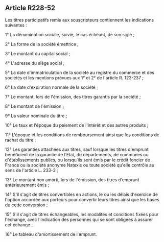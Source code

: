 Article R228-52
----
Les titres participatifs remis aux souscripteurs contiennent les indications
suivantes :

1° La dénomination sociale, suivie, le cas échéant, de son sigle ;

2° La forme de la société émettrice ;

3° Le montant du capital social ;

4° L'adresse du siège social ;

5° La date d'immatriculation de la société au registre du commerce et des
sociétés et les mentions prévues aux 1° et 2° de l'article R. 123-237 ;

6° La date d'expiration normale de la société ;

7° Le montant, lors de l'émission, des titres garantis par la société ;

8° Le montant de l'émission ;

9° La valeur nominale du titre ;

10° Le taux et l'époque du paiement de l'intérêt et des autres produits ;

11° L'époque et les conditions de remboursement ainsi que les conditions de
rachat du titre ;

12° Les garanties attachées aux titres, sauf lorsque les titres d'emprunt
bénéficient de la garantie de l'Etat, de départements, de communes ou
d'établissements publics, ou lorsqu'ils sont émis par le crédit foncier de
France ou la société anonyme Natexis ou toute société qu'elle contrôle au sens
de l'article L. 233-3 ;

13° Le montant non amorti, lors de l'émission, des titres d'emprunt
antérieurement émis ;

14° S'il s'agit de titres convertibles en actions, le ou les délais d'exercice
de l'option accordée aux porteurs pour convertir leurs titres ainsi que les
bases de cette conversion ;

15° S'il s'agit de titres échangeables, les modalités et conditions fixées pour
l'échange, avec l'indication des personnes qui se sont obligées à assurer cet
échange ;

16° Le tableau d'amortissement de l'emprunt.
